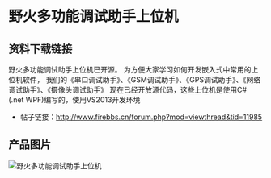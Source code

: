 # 野火多功能调试助手上位机
## 资料下载链接
野火多功能调试助手上位机已开源。
为方便大家学习如何开发嵌入式中常用的上位机软件，
我们的《串口调试助手》、《GSM调试助手》、《GPS调试助手》、《网络调试助手》、《摄像头调试助手》
现在已经开放源代码，这些上位机是使用C#  (.net WPF)编写的，使用VS2013开发环境
* 帖子链接：http://www.firebbs.cn/forum.php?mod=viewthread&tid=11985

## 产品图片
![野火多功能调试助手上位机](https://raw.githubusercontent.com/wiki/Embdefire/products/images/上位机/野火多功能调试助手上位机.jpg)
